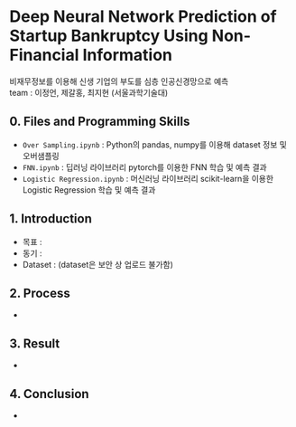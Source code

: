 # Deep Neural Network Prediction of Startup Bankruptcy Using Non-Financial Information
비재무정보를 이용해 신생 기업의 부도를 심층 인공신경망으로 예측  
team : 이정언, 제갈홍, 최지현 (서울과학기술대)

## 0. Files and Programming Skills
+ `Over Sampling.ipynb` : Python의 pandas, numpy를 이용해 dataset 정보 및 오버샘플링  
+ `FNN.ipynb` : 딥러닝 라이브러리 pytorch를 이용한 FNN 학습 및 예측 결과  
+ `Logistic Regression.ipynb` : 머신러닝 라이브러리 scikit-learn을 이용한 Logistic Regression 학습 및 예측 결과  

## 1. Introduction
- 목표 : 
- 동기 : 
- Dataset : (dataset은 보안 상 업로드 불가함)

## 2. Process
-

## 3. Result
-

## 4. Conclusion
-
